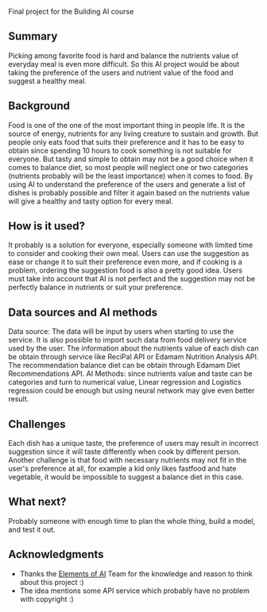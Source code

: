 Final project for the Building AI course

## Summary
Picking among favorite food is hard and balance the nutrients value of everyday meal is even more difficult. So this AI project would be about taking the preference of the users and nutrient value of the food and suggest a healthy meal. 

## Background

Food is one of the one of the most important thing in people life. It is the source of energy, nutrients for any living creature to sustain and growth. But people only eats food that suits their preference and it has to be easy to obtain since spending 10 hours to cook something is not suitable for everyone. But tasty and simple to obtain may not be a good choice when it comes to balance diet, so most people will neglect one or two categories (nutrients probably will be the least importance) when it comes to food. By using AI to understand the preference of the users and generate a list of dishes is probably possible and filter it again based on the nutrients value will give a healthy and tasty option for every meal.

## How is it used?

It probably is a solution for everyone, especially someone with limited time to consider and cooking their own meal. Users can use the suggestion as ease or change it to suit their preference even more, and if cooking is a problem, ordering the suggestion food is also a pretty good idea. Users must take into account that AI is not perfect and the suggestion may not be perfectly balance in nutrients or suit your preference.


## Data sources and AI methods

Data source: The data will be input by users when starting to use the service. It is also possible to import such data from food delivery service used by the user. The information about the nutrients value of each dish can be obtain through service like ReciPal API or Edamam Nutrition Analysis API. The recommendation balance diet can be obtain through Edamam Diet Recommendations API. 
AI Methods: since nutrients value and taste can be categories and turn to numerical value, Linear regression and Logistics regression could be enough but using neural network may give even better result.
## Challenges

Each dish has a unique taste, the preference of users may result in incorrect suggestion since it will taste differently when cook by different person. Another challenge is that food with necessary nutrients may not fit in the user's preference at all, for example a kid only likes fastfood and hate vegetable, it would be impossible to suggest a balance diet in this case. 
## What next?

Probably someone with enough time to plan the whole thing, build a model, and test it out.

## Acknowledgments
* Thanks the [Elements of AI](https://www.elementsofai.com/) Team for the knowledge and reason to think about this project :)
* The idea mentions some API service which probably have no problem with copyright :)
